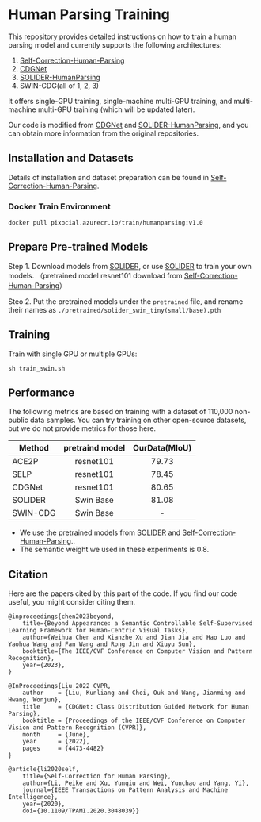 # Human Parsing Training

This repository provides detailed instructions on how to train a human parsing model and currently supports the following architectures:

1. [Self-Correction-Human-Parsing](https://github.com/GoGoDuck912/Self-Correction-Human-Parsing)
2. [CDGNet](https://github.com/tjpulkl/CDGNet)
3. [SOLIDER-HumanParsing](https://github.com/tinyvision/SOLIDER-HumanParsing/tree/master)
4. SWIN-CDG(all of 1, 2, 3)

It offers single-GPU training, single-machine multi-GPU training, and multi-machine multi-GPU training (which will be updated later).

Our code is modified from [CDGNet](https://github.com/tjpulkl/CDGNet) and [SOLIDER-HumanParsing](https://github.com/tinyvision/SOLIDER-HumanParsing/tree/master), 
and you can obtain more information from the original repositories.


## Installation and Datasets

Details of installation and dataset preparation can be found in [Self-Correction-Human-Parsing](https://github.com/GoGoDuck912/Self-Correction-Human-Parsing).

### Docker Train Environment

```shell
docker pull pixocial.azurecr.io/train/humanparsing:v1.0
```


## Prepare Pre-trained Models

Step 1. Download models from [SOLIDER](https://github.com/tinyvision/SOLIDER), or use [SOLIDER](https://github.com/tinyvision/SOLIDER) to train your own models.
（pretrained model resnet101 download from [Self-Correction-Human-Parsing](https://github.com/GoGoDuck912/Self-Correction-Human-Parsing)）

Steo 2. Put the pretrained models under the `pretrained` file, and rename their names as `./pretrained/solider_swin_tiny(small/base).pth`

## Training
Train with single GPU or multiple GPUs:

```shell
sh train_swin.sh
```

## Performance

The following metrics are based on training with a dataset of 110,000 non-public data samples. 
You can try training on other open-source datasets, but we do not provide metrics for those here.

| Method  | pretraind model | OurData(MIoU) |
|---------|:---------------:|:-------------:| 
| ACE2P   |    resnet101    |     79.73     | 
| SELP    |   resnet101   |     78.45     | 
| CDGNet  |   resnet101   |     80.65     | 
| SOLIDER |    Swin Base    |     81.08     | 
| SWIN-CDG |    Swin Base    |       -       | 

- We use the pretrained models from [SOLIDER](https://github.com/tinyvision/SOLIDER) and [Self-Correction-Human-Parsing](https://github.com/GoGoDuck912/Self-Correction-Human-Parsing)..
- The semantic weight we used in these experiments is 0.8.

## Citation

Here are the papers cited by this part of the code. If you find our code useful, you might consider citing them.

```
@inproceedings{chen2023beyond,
    title={Beyond Appearance: a Semantic Controllable Self-Supervised Learning Framework for Human-Centric Visual Tasks},
    author={Weihua Chen and Xianzhe Xu and Jian Jia and Hao Luo and Yaohua Wang and Fan Wang and Rong Jin and Xiuyu Sun},
    booktitle={The IEEE/CVF Conference on Computer Vision and Pattern Recognition},
    year={2023},
}
  
@InProceedings{Liu_2022_CVPR,
    author    = {Liu, Kunliang and Choi, Ouk and Wang, Jianming and Hwang, Wonjun},
    title     = {CDGNet: Class Distribution Guided Network for Human Parsing},
    booktitle = {Proceedings of the IEEE/CVF Conference on Computer Vision and Pattern Recognition (CVPR)},
    month     = {June},
    year      = {2022},
    pages     = {4473-4482}
}

@article{li2020self,
    title={Self-Correction for Human Parsing}, 
    author={Li, Peike and Xu, Yunqiu and Wei, Yunchao and Yang, Yi},
    journal={IEEE Transactions on Pattern Analysis and Machine Intelligence}, 
    year={2020},
    doi={10.1109/TPAMI.2020.3048039}}
```

